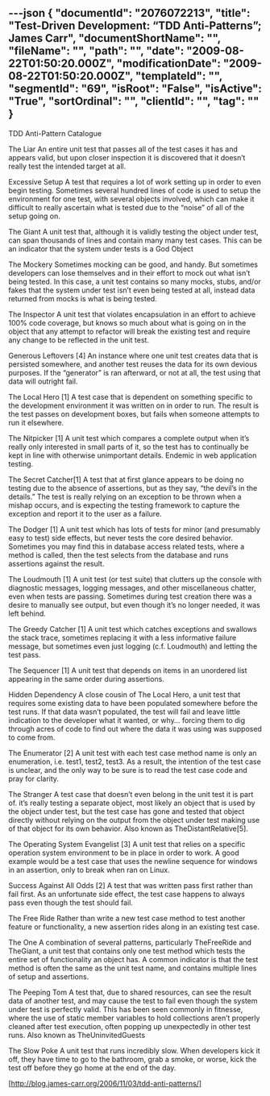 ---json
{
  "documentId": "2076072213",
  "title": "Test-Driven Development: “TDD Anti-Patterns”; James Carr",
  "documentShortName": "",
  "fileName": "",
  "path": "",
  "date": "2009-08-22T01:50:20.000Z",
  "modificationDate": "2009-08-22T01:50:20.000Z",
  "templateId": "",
  "segmentId": "69",
  "isRoot": "False",
  "isActive": "True",
  "sortOrdinal": "",
  "clientId": "",
  "tag": ""
}
---

TDD Anti-Pattern Catalogue

The Liar
    An entire unit test that passes all of the test cases it has and appears valid, but upon closer inspection it is discovered that it doesn’t really test the intended target at all. 

Excessive Setup
    A test that requires a lot of work setting up in order to even begin testing. Sometimes several hundred lines of code is used to setup the environment for one test, with several objects involved, which can make it difficult to really ascertain what is tested due to the “noise” of all of the setup going on.

The Giant
    A unit test that, although it is validly testing the object under test, can span thousands of lines and contain many many test cases. This can be an indicator that the system under tests is a God Object

The Mockery
    Sometimes mocking can be good, and handy. But sometimes developers can lose themselves and in their effort to mock out what isn’t being tested. In this case, a unit test contains so many mocks, stubs, and/or fakes that the system under test isn’t even being tested at all, instead data returned from mocks is what is being tested.

The Inspector
    A unit test that violates encapsulation in an effort to achieve 100% code coverage, but knows so much about what is going on in the object that any attempt to refactor will break the existing test and require any change to be reflected in the unit test.

Generous Leftovers [4]
    An instance where one unit test creates data that is persisted somewhere, and another test reuses the data for its own devious purposes. If the “generator” is ran afterward, or not at all, the test using that data will outright fail.

The Local Hero [1]
    A test case that is dependent on something specific to the development environment it was written on in order to run. The result is the test passes on development boxes, but fails when someone attempts to run it elsewhere.

The Nitpicker [1]
    A unit test which compares a complete output when it’s really only interested in small parts of it, so the test has to continually be kept in line with otherwise unimportant details. Endemic in web application testing. 

The Secret Catcher[1]
    A test that at first glance appears to be doing no testing due to the absence of assertions, but as they say, “the devil’s in the details.” The test is really relying on an exception to be thrown when a mishap occurs, and is expecting the testing framework to capture the exception and report it to the user as a failure.

The Dodger [1]
    A unit test which has lots of tests for minor (and presumably easy to test) side effects, but never tests the core desired behavior. Sometimes you may find this in database access related tests, where a method is called, then the test selects from the database and runs assertions against the result.

The Loudmouth [1]
    A unit test (or test suite) that clutters up the console with diagnostic messages, logging messages, and other miscellaneous chatter, even when tests are passing. Sometimes during test creation there was a desire to manually see output, but even though it’s no longer needed, it was left behind.

The Greedy Catcher [1]
    A unit test which catches exceptions and swallows the stack trace, sometimes replacing it with a less informative failure message, but sometimes even just logging (c.f. Loudmouth) and letting the test pass.

The Sequencer [1]
    A unit test that depends on items in an unordered list appearing in the same order during assertions.

Hidden Dependency
    A close cousin of The Local Hero, a unit test that requires some existing data to have been populated somewhere before the test runs. If that data wasn’t populated, the test will fail and leave little indication to the developer what it wanted, or why… forcing them to dig through acres of code to find out where the data it was using was supposed to come from.

The Enumerator [2]
    A unit test with each test case method name is only an enumeration, i.e. test1, test2, test3. As a result, the intention of the test case is unclear, and the only way to be sure is to read the test case code and pray for clarity.

The Stranger
    A test case that doesn’t even belong in the unit test it is part of. it’s really testing a separate object, most likely an object that is used by the object under test, but the test case has gone and tested that object directly without relying on the output from the object under test making use of that object for its own behavior. Also known as TheDistantRelative[5]. 

The Operating System Evangelist [3]
    A unit test that relies on a specific operation system environment to be in place in order to work. A good example would be a test case that uses the newline sequence for windows in an assertion, only to break when ran on Linux.

Success Against All Odds [2]
    A test that was written pass first rather than fail first. As an unfortunate side effect, the test case happens to always pass even though the test should fail.

The Free Ride
    Rather than write a new test case method to test another feature or functionality, a new assertion rides along in an existing test case.

The One
    A combination of several patterns, particularly TheFreeRide and TheGiant, a unit test that contains only one test method which tests the entire set of functionality an object has. A common indicator is that the test method is often the same as the unit test name, and contains multiple lines of setup and assertions.

The Peeping Tom
    A test that, due to shared resources, can see the result data of another test, and may cause the test to fail even though the system under test is perfectly valid. This has been seen commonly in fitnesse, where the use of static member variables to hold collections aren’t properly cleaned after test execution, often popping up unexpectedly in other test runs. Also known as TheUninvitedGuests

The Slow Poke
    A unit test that runs incredibly slow. When developers kick it off, they have time to go to the bathroom, grab a smoke, or worse, kick the test off before they go home at the end of the day.

[http://blog.james-carr.org/2006/11/03/tdd-anti-patterns/]
